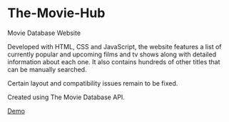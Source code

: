 # The-Movie-Hub
Movie Database Website

Developed with HTML, CSS and JavaScript, the website features a list of currently popular and upcoming films and tv shows along with detailed information about each one. It also contains hundreds of other titles that can be manually searched. 

Certain layout and compatibility issues remain to be fixed.

Created using The Movie Database API.

<a href="https://sad-dubinsky-4bc6b8.netlify.app/index.html">Demo</a>
